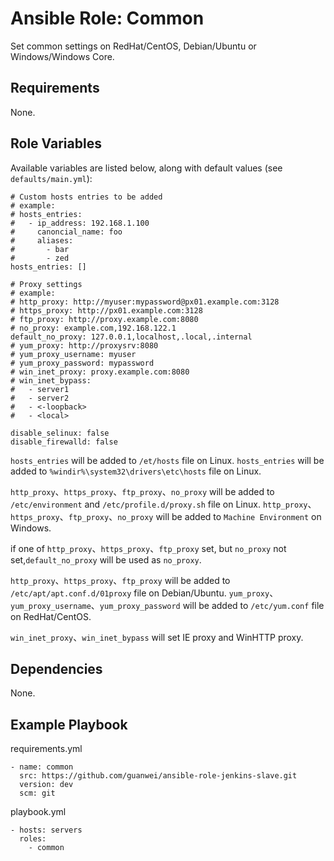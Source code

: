 # Ansible Role: Common

Set common settings on RedHat/CentOS, Debian/Ubuntu or Windows/Windows Core.

## Requirements

None.

## Role Variables

Available variables are listed below, along with default values (see `defaults/main.yml`):

```
# Custom hosts entries to be added
# example:
# hosts_entries:
#   - ip_address: 192.168.1.100
#     canoncial_name: foo
#     aliases:
#       - bar
#       - zed
hosts_entries: []

# Proxy settings
# example:
# http_proxy: http://myuser:mypassword@px01.example.com:3128
# https_proxy: http://px01.example.com:3128
# ftp_proxy: http://proxy.example.com:8080
# no_proxy: example.com,192.168.122.1
default_no_proxy: 127.0.0.1,localhost,.local,.internal
# yum_proxy: http://proxysrv:8080
# yum_proxy_username: myuser
# yum_proxy_password: mypassword
# win_inet_proxy: proxy.example.com:8080
# win_inet_bypass:
#   - server1
#   - server2
#   - <-loopback>
#   - <local>

disable_selinux: false
disable_firewalld: false
```

`hosts_entries` will be added to `/et/hosts` file on Linux.
`hosts_entries` will be added to `%windir%\system32\drivers\etc\hosts` file on Linux.

`http_proxy`、`https_proxy`、`ftp_proxy`、`no_proxy` will be added to `/etc/environment` and `/etc/profile.d/proxy.sh` file on Linux.
`http_proxy`、`https_proxy`、`ftp_proxy`、`no_proxy` will be added to `Machine Environment` on Windows.

if one of `http_proxy`、`https_proxy`、`ftp_proxy` set, but `no_proxy` not set,`default_no_proxy` will be used as `no_proxy`.

`http_proxy`、`https_proxy`、`ftp_proxy` will be added to `/etc/apt/apt.conf.d/01proxy` file on Debian/Ubuntu.
`yum_proxy`、`yum_proxy_username`、`yum_proxy_password` will be added to `/etc/yum.conf` file on RedHat/CentOS.

`win_inet_proxy`、`win_inet_bypass` will set IE proxy and WinHTTP proxy.

## Dependencies

None.

## Example Playbook

requirements.yml
```
- name: common
  src: https://github.com/guanwei/ansible-role-jenkins-slave.git
  version: dev
  scm: git
```

playbook.yml
```
- hosts: servers
  roles:
    - common
```
